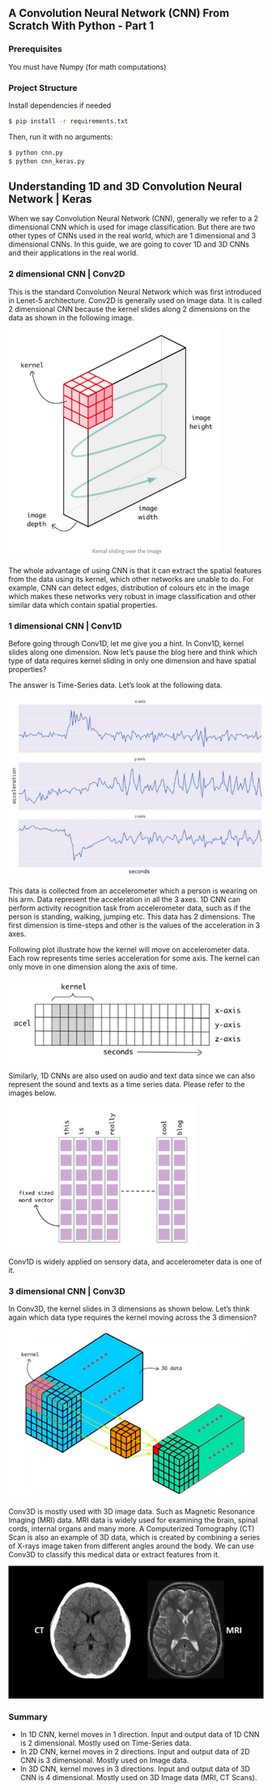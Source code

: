 ## A Convolution Neural Network (CNN) From Scratch With Python - Part 1

### Prerequisites
You must have Numpy (for math computations)

### Project Structure
Install dependencies if needed

```bash
$ pip install -r requirements.txt
```

Then, run it with no arguments:

```bash
$ python cnn.py
$ python cnn_keras.py
```

## Understanding 1D and 3D Convolution Neural Network | Keras
When we say Convolution Neural Network (CNN), generally we refer to a 2 dimensional CNN which is used for image classification. But there are two other types of CNNs used in the real world, which are 1 dimensional and 3 dimensional CNNs. In this guide, we are going to cover 1D and 3D CNNs and their applications in the real world.

### 2 dimensional CNN | Conv2D
This is the standard Convolution Neural Network which was first introduced in Lenet-5 architecture. Conv2D is generally used on Image data. It is called 2 dimensional CNN because the kernel slides along 2 dimensions on the data as shown in the following image.

![](img/1.png)

The whole advantage of using CNN is that it can extract the spatial features from the data using its kernel, which other networks are unable to do. For example, CNN can detect edges, distribution of colours etc in the image which makes these networks very robust in image classification and other similar data which contain spatial properties.

### 1 dimensional CNN | Conv1D
Before going through Conv1D, let me give you a hint. In Conv1D, kernel slides along one dimension. Now let’s pause the blog here and think which type of data requires kernel sliding in only one dimension and have spatial properties?

The answer is Time-Series data. Let’s look at the following data.

![](img/2.png)

This data is collected from an accelerometer which a person is wearing on his arm. Data represent the acceleration in all the 3 axes. 1D CNN can perform activity recognition task from accelerometer data, such as if the person is standing, walking, jumping etc. This data has 2 dimensions. The first dimension is time-steps and other is the values of the acceleration in 3 axes.

Following plot illustrate how the kernel will move on accelerometer data. Each row represents time series acceleration for some axis. The kernel can only move in one dimension along the axis of time.

![](img/3.png)

Similarly, 1D CNNs are also used on audio and text data since we can also represent the sound and texts as a time series data. Please refer to the images below.

![](img/4.png)

Conv1D is widely applied on sensory data, and accelerometer data is one of it.

### 3 dimensional CNN | Conv3D
In Conv3D, the kernel slides in 3 dimensions as shown below. Let’s think again which data type requires the kernel moving across the 3 dimension?

![](img/5.png)

Conv3D is mostly used with 3D image data. Such as Magnetic Resonance Imaging (MRI) data. MRI data is widely used for examining the brain, spinal cords, internal organs and many more. A Computerized Tomography (CT) Scan is also an example of 3D data, which is created by combining a series of X-rays image taken from different angles around the body. We can use Conv3D to classify this medical data or extract features from it.

![](img/6.png)

### Summary
* In 1D CNN, kernel moves in 1 direction. Input and output data of 1D CNN is 2 dimensional. Mostly used on Time-Series data.
* In 2D CNN, kernel moves in 2 directions. Input and output data of 2D CNN is 3 dimensional. Mostly used on Image data.
* In 3D CNN, kernel moves in 3 directions. Input and output data of 3D CNN is 4 dimensional. Mostly used on 3D Image data (MRI, CT Scans).
